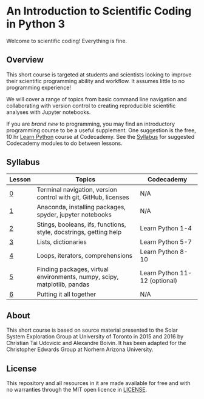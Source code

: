 # An Introduction to Scientific Coding in Python 3
Welcome to scientific coding! Everything is fine.


## Overview
This short course is targeted at students and scientists looking to improve their scientific programming ability and workflow. It assumes little to no programming experience!

We will cover a range of topics from basic command line navigation and collaborating with version control to creating reproducible scientific analyses with Jupyter notebooks.

If you are *brand new* to programming, you may find an introductory programming course to be a useful supplement. One suggestion is the free, 10 hr [Learn Python](https://www.codecademy.com/learn/learn-python) course at Codecademy. See the [Syllabus](#syllabus) for suggested Codecademy modules to do between lessons.

## Syllabus

| Lesson                | Topics | Codecademy |
| --------------------- | ------ | ---------- |
|[0](./lessons/lesson0) |  Terminal navigation, version control with git, GitHub, licenses | N/A |
|[1](./lessons/lesson1) | Anaconda, installing packages, spyder, jupyter notebooks | N/A |
|[2](./lessons/lesson2) | Stings, booleans, ifs, functions, style, docstrings, getting help  | Learn Python 1-4 |
|[3](./lessons/lesson3) | Lists, dictionaries | Learn Python 5-7 |
|[4](./lessons/lesson4) | Loops, iterators, comprehensions  | Learn Python 8-10 |
|[5](./lessons/lesson5) | Finding packages, virtual environments, numpy, scipy, matplotlib, pandas | Learn Python 11-12 (optional) |
|[6](./lessons/lesson6) | Putting it all together | N/A |


## About
This short course is based on source material presented to the Solar System Exploration Group at University of Toronto in 2015 and 2016 by Christian Tai Udovicic and Alexandre Boivin. It has been adapted for the Christopher Edwards Group at Norhern Arizona University.

## License
This repository and all resources in it are made available for free and with no warranties through the MIT open licence in [LICENSE](./LICENSE).